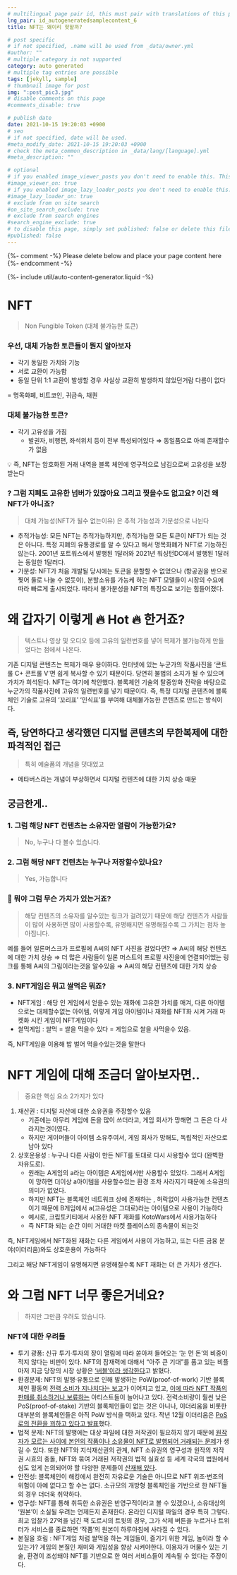 ```yaml
---
# multilingual page pair id, this must pair with translations of this page. (This name must be unique)
lng_pair: id_autogeneratedsamplecontent_6
title: NFT는 왜이리 핫할까?

# post specific
# if not specified, .name will be used from _data/owner.yml
#author: ""
# multiple category is not supported
category: auto generated
# multiple tag entries are possible
tags: [jekyll, sample]
# thumbnail image for post
img: ":post_pic3.jpg"
# disable comments on this page
#comments_disable: true

# publish date
date: 2021-10-15 19:20:03 +0900
# seo
# if not specified, date will be used.
#meta_modify_date: 2021-10-15 19:20:03 +0900
# check the meta_common_description in _data/lang/[language].yml
#meta_description: ""

# optional
# if you enabled image_viewer_posts you don't need to enable this. This is only if image_viewer_posts = false
#image_viewer_on: true
# if you enabled image_lazy_loader_posts you don't need to enable this. This is only if image_lazy_loader_posts = false
#image_lazy_loader_on: true
# exclude from on site search
#on_site_search_exclude: true
# exclude from search engines
#search_engine_exclude: true
# to disable this page, simply set published: false or delete this file
#published: false
---
```


{%- comment -%} Please delete below and place your page content here {%- endcomment -%}

{%- include util/auto-content-generator.liquid -%}

<!-- outline-start -->

# NFT

> Non Fungible Token (대체 불가능한 토큰)

### 우선, 대체 가능한 토큰들이 뭔지 알아보자

- 각기 동일한 가치와 기능
- 서로 교환이 가능함
- 동일 단위 1:1 교환이 발생할 경우 사실상 교환히 발생하지 않았던거람 다름이 없다

= 명목화폐, 비트코인, 귀금속, 채퀀

### 대체 불가능한 토큰?

- 각기 고유성을 가짐
  - 발권자, 비행편, 좌석위치 등이 전부 특성되어있다 ⇒ 동일품으로 아예 존재할수가 없음

<aside>
💡 즉, NFT는 암호화된 거래 내역을 블록 체인에 영구적으로 남김으로써 고유성을 보장 받는다

</aside>

### ? 그럼 지폐도 고유한 넘버가 있잖아요 그리고 찢을수도 없고요? 이건 왜 NFT가 아니죠?

> 대체 가능성(NFT가 될수 없는이유) 은 추적 가능성과 가분성으로 나뉜다

- 추적가능성: 모든 NFT는 추적가능하지만, 추적가능한 모든 토큰이 NFT가 되는 것은 아니다. 특정 지폐의 유통경로를 알 수 있다고 해서 명목화폐가 NFT로 기능하진 않는다. 2001년 포트워스에서 발행된 1달러와 2021년 워싱턴DC에서 발행된 1달러는 동일한 1달러다.
- 가분성: NFT가 처음 개발될 당시에는 토큰을 분할할 수 없었으나 (항공권을 반으로 찢어 둘로 나눌 수 없듯이), 분할소유를 가능케 하는 NFT 모델들이 시장의 수요에 따라 빠르게 출시되었다. 따라서 불가분성을 NFT의 특징으로 보기는 힘들어졌다.

# 왜 갑자기 이렇게 🔥 Hot 🔥 한거죠?

> 텍스트나 영상 및 오디오 등에 고유의 일련번호를 넣어 복제가 불가능하게 만들었다는 점에서 나온다.

기존 디지털 콘텐츠는 복제가 매우 용이하다. 인터넷에 있는 누군가의 작품사진을 ‘콘트롤 C+ 콘트롤 V’면 쉽게 복사할 수 있기 때문이다. 당연히 불법의 소지가 될 수 있으며 가치가 희석된다. NFT는 여기에 착안했다. 블록체인 기술의 탈중앙화 전략을 바탕으로 누군가의 작품사진에 고유의 일련번호를 넣기 때문이다. 즉, 특정 디지털 콘텐츠에 블록체인 기술로 고유의 ‘꼬리표’ ‘인식표’를 부여해 대체불가능한 콘텐츠로 만드는 방식이다.

## 즉, 당연하다고 생각했던 디지털 콘텐츠의 무한복제에 대한 파격적인 접근

> 특히 예술품의 개념을 덧대었고

- 메타버스라는 개념이 부상하면서 디지털 컨텐츠에 대한 가치 상승 때문
  >

## 궁금한게..

### 1. 그럼 해당 NFT 컨텐츠는 소유자만 열람이 가능한가요?

> No, 누구나 다 볼수 있습니다.

### 2. 그럼 해당 NFT 컨텐츠는 누구나 저장할수있나요?

> Yes, 가능합니다

### 🤔 뭐야 그럼 무슨 가치가 있는거죠?

> 해당 컨텐츠의 소유자를 알수있는 링크가 걸려있기 때문에 해당 컨텐츠가 사람들이 많이 사용하면 많이 사용할수록, 유명해지면 유명해질수록 그 가치는 점차 높아집니다.

예를 들어 일론머스크가 프로필에 A씨의 NFT 사진을 걸었다면? ⇒ A씨의 해당 컨텐츠에 대한 가치 상승 ⇒ 더 많은 사람들이 일론 머스트의 프로필 사진을에 연결되어엤는 링크를 통해 A씨의 그림이라는것을 알수있음 ⇒ A씨의 해당 컨텐츠에 대한 가치 상승

### 3. NFT게임은 뭐고 쌀먹은 뭐죠?

- NFT게임 : 해당 인 게임에서 얻을수 있는 재화에 고유한 가치를 매겨, 다른 아이템으로는 대체할수없는 아이템, 이렇게 게임 아이템이나 재화를 NFT화 시켜 거래 마켓화 시킨 게임이 NFT게임이다
- 쌀먹게임 : 쌀먹 = 쌀을 먹을수 있다 = 게임으로 쌀을 사먹을수 있음.

즉, NFT게임을 이용해 밥 벌어 먹을수있는것을 말한다

# NFT 게임에 대해 조금더 알아보자면..

> 중요한 핵심 요소 2가지가 있다

1. 재산권 : 디지털 자산에 대한 소유권을 주장할수 있음
   - 기존에는 아무리 게임에 돈을 많이 쓰더라고, 게임 회사가 망해면 그 돈은 다 사라지는것이였다.
   - 하지만 게이머들이 아이템 소유주여서, 게임 회사가 망해도, 독립적인 자산으로 남아 있다
2. 상호운용성 : 누구나 다른 사람이 만든 NFT를 토대로 다시 사용할수 있다 (완벽한 자유도로).
   - 원래는 A게임의 a라는 아이템은 A게임에서만 사용할수 있었다. 그래서 A게임이 망하면 더이상 a아이템을 사용할수있는 환경 조차 사라지기 때문에 소유권의 의미가 없었다.
   - 하지만 NFT는 블록체인 네트워크 상에 존재하는 , 허락없이 사용가능한 컨텐츠이기 때문에 B게임에서 a(고유성은 그대로)라는 아이템으로 사용이 가능하다
   - 예시로, 크립토키티에서 사용한 NFT 재화를 KotoWars에서 사용가능하다
   - 즉 NFT화 되는 순간 이미 거대한 마켓 플레이스의 종속물이 되는것

즉, NFT게임에서 NFT화된 재화는 다른 게임에서 사용이 가능하고, 또는 다른 금융 분야(이더리움)와도 상호운용이 가능하다

그리고 해당 NFT게임이 유명해지면 유명해질수록 NFT 재화는 더 큰 가치가 생긴다.

# 와 그럼 NFT 너무 좋은거네요?

> 하지만 그만큼 우려도 있습니다.

### **NFT에 대한 우려들**

- 투기 광풍: 신규 투기·투자의 장이 열림에 따라 쏟아져 들어오는 ‘눈 먼 돈’의 비중이 적지 않다는 비판이 있다. NFT의 잠재력에 대해서 “아주 큰 기대”를 품고 있는 비플마저 지금 당장의 시장 상황은 [‘버블’이라 생각한다](https://www.coindesk.com/beeple-says-nfts-are-in-a-bubble-69-3m-mystery-buyer-to-be-revealed-soon)고 밝혔다.
- 환경문제: NFT의 발행·유통으로 인해 발생하는 PoW(proof-of-work) 기반 블록체인 활동의 [전력 소비가 지나치다는 보고](https://memoakten.medium.com/the-unreasonable-ecological-cost-of-cryptoart-2221d3eb2053)가 이어지고 있고, [이에 따라 NFT 작품의 판매를 취소하거나 보류하는](https://joanielemercier.com/the-problem-of-cryptoart/) 아티스트들이 늘어나고 있다. 전력소비량이 훨씬 낮은 PoS(proof-of-stake) 기반의 블록체인들이 없는 것은 아니나, 이더리움을 비롯한 대부분의 블록체인들은 아직 PoW 방식을 택하고 있다. 작년 12월 이더리움은 [PoS로의 전환을 꾀하고 있다고 발표](https://ethereum.org/en/developers/docs/consensus-mechanisms/pos/)했다.
- 법적 문제: NFT의 발행에는 대상 파일에 대한 저작권이 필요하지 않기 때문에 [원작자가 모르는 사이에 본인의 작품이나 소유물이 NFT로 발행되어 거래되는 문제](https://www.abc.net.au/news/science/2021-03-16/nfts-artists-report-their-work-is-being-stolen-and-sold/13249408)가 생길 수 있다. 또한 NFT와 지식재산권의 관계, NFT 소유권의 영구성과 원작의 저작권 시효의 충돌, NFT와 묶여 거래된 저작권의 법적 실효성 등 세계 각국의 법원에서 심도 있게 논의되어야 할 다양한 문제들이 [산재해 있다](https://www.lexology.com/library/detail.aspx?g=d96ed012-8789-4e87-bc1d-70ba76569c0f).
- 안전성: 블록체인이 해킹에서 완전히 자유로운 기술은 아니므로 NFT 위조·변조의 위험이 아예 없다고 할 수는 없다. 소규모의 개방형 블록체인을 기반으로 한 NFT들의 경우 더더욱 취약하다.
- 영구성: NFT를 통해 취득한 소유권은 반영구적이라고 볼 수 있겠으나, 소유대상의 ‘원본’이 소실될 우려는 언제든지 존재한다. 온라인 디지털 파일의 경우 특히 그렇다. 최고 입찰가 27억을 넘긴 잭 도르시의 트윗의 경우, 그가 삭제 버튼을 누르거나 트위터가 서비스를 종료하면 ‘작품’의 원본이 하루아침에 사라질 수 있다.
- 본질을 흐림 : NFT게임 처럼 쌀먹을 하는 게임들이, 즐기기 위한 게임, 놀이라 할 수 있는가? 게임의 본질인 재미와 게임성을 향상 시켜야한다. 이용자가 머물수 있는 기술, 환경이 조성돼야 NFT를 기반으로 한 여러 서비스들이 계속될 수 있다는 주장이다.
